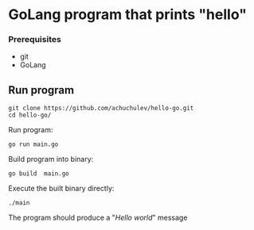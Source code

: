# GoLang program that prints "hello"

### Prerequisites

* git
* GoLang

## Run program

```
git clone https://github.com/achuchulev/hello-go.git
cd hello-go/
```

Run program:

`go run main.go`

Build program into binary:

`go build  main.go`

Execute the built binary directly: 

`./main`

The program should produce a "*_Hello world_*" message
